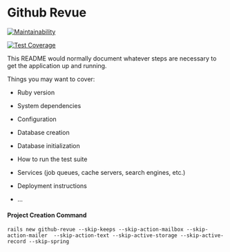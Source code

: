 # Github Revue

[![Maintainability](https://api.codeclimate.com/v1/badges/ab253887767b3930aa65/maintainability)](https://codeclimate.com/github/ghosteathuman/github-revue/maintainability)

[![Test Coverage](https://api.codeclimate.com/v1/badges/ab253887767b3930aa65/test_coverage)](https://codeclimate.com/github/ghosteathuman/github-revue/test_coverage)

This README would normally document whatever steps are necessary to get the
application up and running.

Things you may want to cover:

* Ruby version

* System dependencies

* Configuration

* Database creation

* Database initialization

* How to run the test suite

* Services (job queues, cache servers, search engines, etc.)

* Deployment instructions

* ...

#### Project Creation Command
```
rails new github-revue --skip-keeps --skip-action-mailbox --skip-action-mailer  --skip-action-text --skip-active-storage --skip-active-record --skip-spring
```
